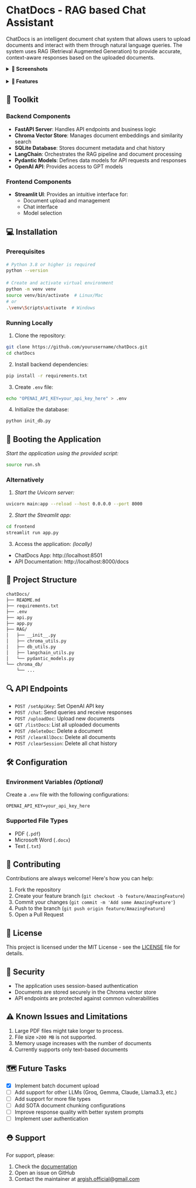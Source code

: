 # ChatDocs - RAG based Chat Assistant

ChatDocs is an intelligent document chat system that allows users to upload documents and interact with them through natural language queries. The system uses RAG (Retrieval Augmented Generation) to provide accurate, context-aware responses based on the uploaded documents.

<details>
    <summary>📸<b> Screenshots</b></summary><br>

![Home Page](img/landing_page.png)
<p align="center"><em>Landing Page</em></p><br>

![Document Upload](img/uploading_doc.png)
<p align="center"><em>Document Upload</em></p><br>

![Thinking](img/thinking.png)
<p align="center"><em>Generating Response | Thining...</em></p><br>

![Response Stream](img/response_stream.png)
<p align="center"><em>Streaming Response</em></p><br>

![Overview](img/overview.png)

</details>
<br>
<details>
    <summary><b>🌟 Features</b></summary>
<br>

- **Document Management**
  - Support for multiple file formats (PDF, DOCX, TXT)
  - Easy document upload and deletion
  - Automatic document indexing and embedding

- **Intelligent Chat**
  - Context-aware responses using RAG
  - Chat history tracking
  - Support for multiple GPT models *(more coming soon)*
  - Session management for continuous conversations *(experimental)*

- **Modern Architecture**
  - `FastAPI` backend for high performance
  - `Streamlit` frontend for user-friendly interface
  - `ChromaDB` vectorstore for efficient document retrieval
  - `SQLite` database for persistent storage

- **Easy Integration**
  - Simple API endpoints for document management and chat
  - Streamlit UI for intuitive user interaction
  - OpenAI GPT models for powerful conversational AI

- **Simple to Setup**
  - Minimal dependencies
  - Quick installation and configuration
  - Detailed documentation and usage examples

</details>

## 🔧 Toolkit

### Backend Components

- **FastAPI Server**: Handles API endpoints and business logic
- **Chroma Vector Store**: Manages document embeddings and similarity search
- **SQLite Database**: Stores document metadata and chat history
- **LangChain**: Orchestrates the RAG pipeline and document processing
- **Pydantic Models**: Defines data models for API requests and responses
- **OpenAI API**: Provides access to GPT models

### Frontend Components

- **Streamlit UI**: Provides an intuitive interface for:
  - Document upload and management
  - Chat interface
  - Model selection


## 💻 Installation

### Prerequisites

```bash
# Python 3.8 or higher is required
python --version

# Create and activate virtual environment
python -m venv venv
source venv/bin/activate  # Linux/Mac
# or
.\venv\Scripts\activate  # Windows
```

### Running Locally

1. Clone the repository:
```bash
git clone https://github.com/yourusername/chatDocs.git
cd chatDocs
```

2. Install backend dependencies:
```bash
pip install -r requirements.txt
```

3. Create `.env` file:
```bash
echo "OPENAI_API_KEY=your_api_key_here" > .env
```

4. Initialize the database:
```bash
python init_db.py
```

## 🚀 Booting the Application

*Start the application using the provided script:*
```bash
source run.sh
```

### Alternatively

1. *Start the Uvicorn server:*
```bash
uvicorn main:app --reload --host 0.0.0.0 --port 8000
```

2. *Start the Streamlit app:*
```bash
cd frontend
streamlit run app.py
```

3. Access the application: *(locally)*
- ChatDocs App: http://localhost:8501
- API Documentation: http://localhost:8000/docs

## 📁 Project Structure

```
chatDocs/
├── README.md
├── requirements.txt
├── .env
├── api.py
├── app.py
├── RAG/
│   ├── __init__.py
│   ├── chroma_utils.py
│   ├── db_utils.py
│   ├── langchain_utils.py
│   └── pydantic_models.py
└── chroma_db/
    └── ...
```

## 🔍 API Endpoints

- `POST /setApiKey`: Set OpenAI API key
- `POST /chat`: Send queries and receive responses
- `POST /uploadDoc`: Upload new documents
- `GET /listDocs`: List all uploaded documents
- `POST /deleteDoc`: Delete a document
- `POST /clearAllDocs`: Delete all documents
- `POST /clearSession`: Delete all chat history

## 🛠 Configuration

### Environment Variables  *(Optional)*

Create a `.env` file with the following configurations:

```env
OPENAI_API_KEY=your_api_key_here
```

### Supported File Types

- PDF (`.pdf`)
- Microsoft Word (`.docx`)
- Text (`.txt`)


## 🤝 Contributing

Contributions are always welcome! Here's how you can help:

1. Fork the repository
2. Create your feature branch (`git checkout -b feature/AmazingFeature`)
3. Commit your changes (`git commit -m 'Add some AmazingFeature'`)
4. Push to the branch (`git push origin feature/AmazingFeature`)
5. Open a Pull Request

## 📝 License

This project is licensed under the MIT License - see the [LICENSE](LICENSE) file for details.

## 🔐 Security

- The application uses session-based authentication
- Documents are stored securely in the Chroma vector store
- API endpoints are protected against common vulnerabilities

## ⚠️ Known Issues and Limitations

1. Large PDF files might take longer to process.
2. File size `>200 MB` is not supported.
2. Memory usage increases with the number of documents
3. Currently supports only text-based documents

## 🗺 Future Tasks

- [x] Implement batch document upload
- [ ] Add support for other LLMs (Groq, Gemma, Claude, Llama3.3, etc.)
- [ ] Add support for more file types
- [ ] Add SOTA document chunking configurations
- [ ] Improve response quality with better system prompts
- [ ] Implement user authentication

## ⛑️ Support

For support, please:
1. Check the [documentation](http://localhost:8000/docs)
2. Open an issue on GitHub
3. Contact the maintainer at [argish.official@gmail.com](mailto:argish.official@gmail.com)